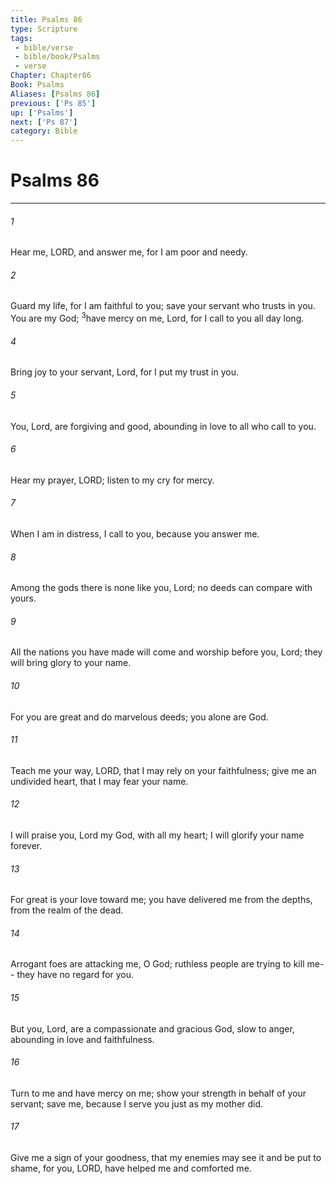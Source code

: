 ```yaml
---
title: Psalms 86
type: Scripture
tags:
 - bible/verse
 - bible/book/Psalms
 - verse
Chapter: Chapter86
Book: Psalms
Aliases: [Psalms 86]
previous: ['Ps 85']
up: ['Psalms']
next: ['Ps 87']
category: Bible
---
```

# Psalms 86

***


###### 1 
Hear me, LORD, and answer me, for I am poor and needy. 

###### 2 
Guard my life, for I am faithful to you; save your servant who trusts in you. You are my God; <sup class="versenum mid-line">3</sup>have mercy on me, Lord, for I call to you all day long. 

###### 4 
Bring joy to your servant, Lord, for I put my trust in you. 

###### 5 
You, Lord, are forgiving and good, abounding in love to all who call to you. 

###### 6 
Hear my prayer, LORD; listen to my cry for mercy. 

###### 7 
When I am in distress, I call to you, because you answer me. 

###### 8 
Among the gods there is none like you, Lord; no deeds can compare with yours. 

###### 9 
All the nations you have made will come and worship before you, Lord; they will bring glory to your name. 

###### 10 
For you are great and do marvelous deeds; you alone are God. 

###### 11 
Teach me your way, LORD, that I may rely on your faithfulness; give me an undivided heart, that I may fear your name. 

###### 12 
I will praise you, Lord my God, with all my heart; I will glorify your name forever. 

###### 13 
For great is your love toward me; you have delivered me from the depths, from the realm of the dead. 

###### 14 
Arrogant foes are attacking me, O God; ruthless people are trying to kill me-- they have no regard for you. 

###### 15 
But you, Lord, are a compassionate and gracious God, slow to anger, abounding in love and faithfulness. 

###### 16 
Turn to me and have mercy on me; show your strength in behalf of your servant; save me, because I serve you just as my mother did. 

###### 17 
Give me a sign of your goodness, that my enemies may see it and be put to shame, for you, LORD, have helped me and comforted me. 
